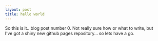 ```yaml
---
layout: post
title: hello world
---
```

So this is it.. blog post number 0. Not really sure how or what to write, but I've got a shiny new github pages repository... so lets have a go.